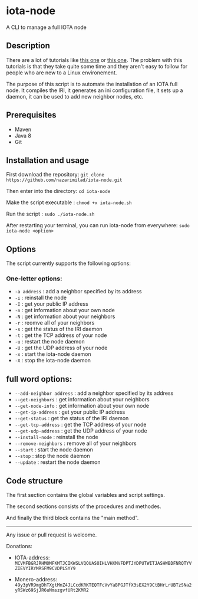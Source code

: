 # iota-node
A CLI to manage a full IOTA node

## Description

There are a lot of tutorials like [this one](https://www.simform.com/iota-iiot-tutorial-part-2/) or [this one](https://forum.helloiota.com/2424/Setting-up-a-VPS-IOTA-Full-Node-from-scratch). The problem with this tutorials is that they take quite some time and they aren't easy to follow for people who are new to a Linux environement.

The purpose of this script is to automate the installation of an IOTA full node. It compiles the IRI, it generates an ini configuration file, it sets up a daemon, 
it can be used to add new neighbor nodes, etc.

## Prerequisites

* Maven
* Java 8
* Git

## Installation and usage

First download the repository: `git clone https://github.com/nazarimilad/iota-node.git`

Then enter into the directory: `cd iota-node`

Make the script executable   : `chmod +x iota-node.sh`

Run the script               : `sudo ./iota-node.sh`

After restarting your terminal, you can run iota-node from everywhere: `sudo iota-node <option>`

## Options
The script currently supports the following options:

### One-letter options:

* `-a address` : add a neighbor specified by its address
* `-i` : reinstall the node
* `-I` : get your public IP address
* `-n` : get information about your own node
* `-N` : get information about your neighbors
* `-r` : reomve all of your neighbors
* `-s` : get the status of the IRI daemon
* `-t` : get the TCP address of your node
* `-u` : restart the node daemon
* `-U` : get the UDP address of your node
* `-x` : start the iota-node daemon
* `-X` : stop the iota-node daemon

## full word options:

* `--add-neighbor address` : add a neighbor specified by its address 
* `--get-neighbors` : get information about your neighbors
* `--get-node-info` : get information about your own node
* `--get-ip-address` : get your public IP address
* `--get-status` : get the status of the IRI daemon
* `--get-tcp-address` : get the TCP address of your node
* `--get-udp-address` : get the UDP address of your node
* `--install-node` : reinstall the node
* `--remove-neighbors` : remove all of your neighbors
* `--start` : start the node daemon
* `--stop` : stop the node daemon
* `--update` : restart the node daemon

## Code structure 

The first section contains the global variables and script settings.

The second sections consists of the procedures and methodes.

And finally the third block contains the "main method".

---

Any issue or pull request is welcome.

Donations: 

* IOTA-address: `MCVMFBGRJRHMOMFKMTJCIKWSLVQOUASOIHLVHXMVFDPTJYDPUTWITJASHWBDFNRQTYVZIEVYIRYMRSFM9CVDPLSYY9`

* Monero-address: `49y3pVR9mgDhTXgtMnZ4JLCcdKRKTEQTFcVvYaBPGJTfX3sEX2Y9CtBHrLrUBTzSNa2yRSWz69SjJR6uNmszgvfURt2KMR2`
